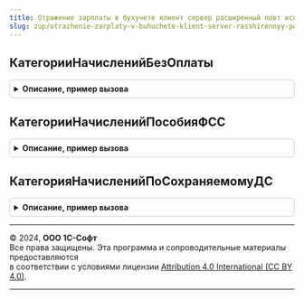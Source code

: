 ```yaml
---
title: Отражение зарплаты в бухучете клиент сервер расширенный повт исп
slug: zup/otrazhenie-zarplaty-v-buhuchete-klient-server-rasshirennyy-povt-isp
---
```



## КатегорииНачисленийБезОплаты
<details style="margin: 1em 0; padding: 0.5em; border: 1px solid #ccc; border-radius: 6px;">

<summary style="font-weight: bold; cursor: pointer;">Описание, пример вызова</summary>

```bsl

Функция КатегорииНачисленийБезОплаты() Экспорт
```

Пример вызова
```bsl
Результат = ОтражениеЗарплатыВБухучетеКлиентСерверРасширенныйПовтИсп.КатегорииНачисленийБезОплаты() 
```
</details>

## КатегорииНачисленийПособияФСС
<details style="margin: 1em 0; padding: 0.5em; border: 1px solid #ccc; border-radius: 6px;">

<summary style="font-weight: bold; cursor: pointer;">Описание, пример вызова</summary>

```bsl

Функция КатегорииНачисленийПособияФСС() Экспорт
```

Пример вызова
```bsl
Результат = ОтражениеЗарплатыВБухучетеКлиентСерверРасширенныйПовтИсп.КатегорииНачисленийПособияФСС() 
```
</details>

## КатегорияНачисленийПоСохраняемомуДС
<details style="margin: 1em 0; padding: 0.5em; border: 1px solid #ccc; border-radius: 6px;">

<summary style="font-weight: bold; cursor: pointer;">Описание, пример вызова</summary>

```bsl

Функция КатегорияНачисленийПоСохраняемомуДС() Экспорт
```

Пример вызова
```bsl
Результат = ОтражениеЗарплатыВБухучетеКлиентСерверРасширенныйПовтИсп.КатегорияНачисленийПоСохраняемомуДС() 
```
</details>

---

© 2024, **ООО 1С-Софт**  
Все права защищены. Эта программа и сопроводительные материалы предоставляются  
в соответствии с условиями лицензии [Attribution 4.0 International (CC BY 4.0)](https://creativecommons.org/licenses/by/4.0/legalcode).

---

